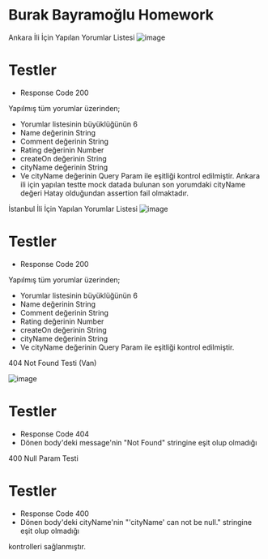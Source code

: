 # Burak Bayramoğlu Homework

Ankara İli İçin Yapılan Yorumlar Listesi
![image](https://user-images.githubusercontent.com/13181041/147655401-6594f63c-1cf6-46d0-b16d-3632255f7d52.png)

# Testler
- Response Code 200

Yapılmış tüm yorumlar üzerinden;
- Yorumlar listesinin büyüklüğünün 6
- Name değerinin String
- Comment değerinin String
- Rating değerinin Number
- createOn değerinin String
- cityName değerinin String
- Ve cityName değerinin Query Param ile eşitliği kontrol edilmiştir. Ankara ili için yapılan testte mock datada bulunan son yorumdaki cityName değeri Hatay olduğundan assertion fail olmaktadır.

İstanbul İli İçin Yapılan Yorumlar Listesi
![image](https://user-images.githubusercontent.com/13181041/147656197-8275f4cb-6249-4ab4-baf2-8f74c1aa169e.png)

# Testler
- Response Code 200

Yapılmış tüm yorumlar üzerinden;
- Yorumlar listesinin büyüklüğünün 6
- Name değerinin String
- Comment değerinin String
- Rating değerinin Number
- createOn değerinin String
- cityName değerinin String
- Ve cityName değerinin Query Param ile eşitliği kontrol edilmiştir.

404 Not Found Testi (Van)

![image](https://user-images.githubusercontent.com/13181041/147656323-1dcb1df9-ef4b-4341-b82e-cdccc71b49b4.png)

# Testler
- Response Code 404
- Dönen body'deki message'nin "Not Found" stringine eşit olup olmadığı

400 Null Param Testi


# Testler
- Response Code 400
- Dönen body'deki cityName'nin "'cityName' can not be null." stringine eşit olup olmadığı

kontrolleri sağlanmıştır.

